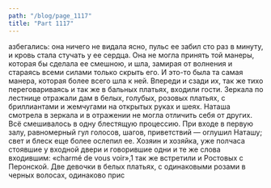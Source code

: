 ```yaml
---
path: "/blog/page_1117"
title: "Part 1117"
---
```


азбегались: она ничего не видала ясно, пульс ее забил сто раз в минуту, и кровь стала стучать у ее сердца. Она не могла принять той манеры, которая бы сделала ее смешною, и шла, замирая от волнения и стараясь всеми силами только скрыть его. И это-то была та самая манера, которая более всего шла к ней. Впереди и сзади их, так же тихо переговариваясь и так же в бальных платьях, входили гости. Зеркала по лестнице отражали дам в белых, голубых, розовых платьях, с бриллиантами и жемчугами на открытых руках и шеях.
Наташа смотрела в зеркала и в отражении не могла отличить себя от других. Всё смешивалось в одну блестящую процессию. При входе в первую залу, равномерный гул голосов, шагов, приветствий — оглушил Наташу; свет и блеск еще более ослепил ее. Хозяин и хозяйка, уже полчаса стоявшие у входной двери и говорившие одни и те же слова входившим: «charmé de vous voir»,1 так же встретили и Ростовых с Перонской.
Две девочки в белых платьях, с одинаковыми розами в черных волосах, одинаково прис
